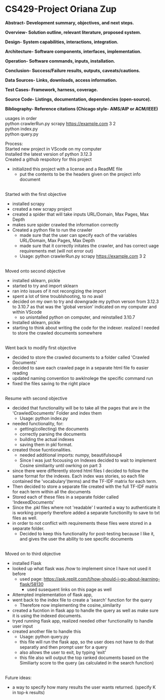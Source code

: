 # CS429-Project Oriana Zup

**Abstract- Development summary, objectives, and next steps.** 

**Overview- Solution outline, relevant literature, proposed system.**

**Design- System capabilities, interactions, integration.** 

**Architecture- Software components, interfaces, implementation.** 

**Operation- Software commands, inputs, installation.** 

**Conclusion- Success/Failure results, outputs, caveats/cautions.** 

**Data Sources- Links, downloads, access information.** 

**Test Cases- Framework, harness, coverage.** 

**Source Code- Listings, documentation, dependencies (open-source).** 

**Bibliography- Reference citations (Chicago style- AMS/AIP or ACM/IEEE)** 

usages in order <br>
python crawlerRun.py scrapy https://example.com 3 2 <br>
python index.py <br>
python query.py <br>

Process: <br>
Started new project in VScode on my computer <br>
Installed the latest version of python 3.12.3 <br>
Created a github respoitory for this project <br>
- initialized this project with a license and a ReadME file <br>
  - put the contents to be the headers given on the project info document <br> <br>

Started with the first objective <br>
- installed scrapy
- created a new scrapy project <br>
- created a spider that will take inputs URL/Domain, Max Pages, Max Depth <br>
- makes sure spider crawled the information correctly  <br>
- Created a python file to run the crawler <br>
  - made sure that the user can specify each of the variables URL/Domain, Max Pages, Max Depth <br>
  - made sure that it correctly initates the crawler, and has correct uage requirements met (will not error out)<br>
  - Usage: python crawlerRun.py scrapy https://example.com 3 2 <br> <br>
 
Moved onto second objective <br>
- installed sklearn, pickle <br>
- started to try and import sklearn <br>
- ran into issues of it not recongizing the import <br>
- spent a lot of time troublshooting, to no avail <br>
- decided on my own to try and downgrade my python verson from 3.12.3 to 3.10.7 as that was the 'global version' indicated on my computer and within VScode <br>
  - so unisntalled python on computer, and reinstalled 3.10.7 <br>
- Installed sklearn, pickle <br>
- starting to think about writing the code for the indexer. realized I needed to store the crawled documents somewhere <br> <br>

Went back to modify first objective <br>
- decided to store the crawled documents to a folder called 'Crawled Documents' <br>
- decided to save each crawled page in a separate html file fo easier reading <br>
- updated naming convention to awklnolege the specific command run <br>
- fixed the files saving to the right place <br> <br>

Resume with second objective  <br>
- decided that functionality will be to take all the pages that are in the 'CrawledDocuments' Folder and index them <br>
  - Usage: python index.py <br>
- needed functionality, for:  <br>
  - getting(collecting) the documents  <br>
  - correctly parsing the documents  <br>
  - building the actual indexes  <br>
  - saving them in pkl format.  <br>
- created those fucntionalities.  <br>
  - needed additional imports: numpy, beautifulsoup4
  - Since I was just focousing on Indexes decided to wait to implement Cosine similiarity until owrking on part 3  <br>
- since there were differently stored html files I decided to follow the same format for the indexes. Each index was stories, so each file contained the 'vocabulary'(terms) and the TF-IDF matrix for each term.  <br>
- Then decided to store a separate file created with the full TF-IDF matrix for each term within all the documents  <br>
- Stored each of these files in a separate folder called 'IndexedDocuments'  <br>
- Since the .pkl files where not 'readable' I wanted a way to authenticate it is working properly therefore added a separate functionilty to save to txt files as well.  <br>
- in order to not conflict with requirements these files were stored in a separate folder.  <br>
  - Decided to keep this functionality for post-testing because I like it, and gives the user the ability to see specific documents  <br>  <br>
 
Moved on to third objective   <br>
- installed Flask <br>
- looked up what flask was /how to implement since I have not used it before <br>
  - used page: https://ask.replit.com/t/how-should-i-go-about-learning-flask/58130 <br>
    - used susequent links on this page as well <br>
- Attempted implementation of flask app, <br>
- went back to the index file to create a 'search' function for the query <br>
  - Therefore now implementing the cosine_similarity <br>
- created a fucntion in flask app to handle the query as well as make sure it is using the indexed documents. <br>
- tryed running flask app, realized needed other functionality to handle user input <br>
- created another file to handle this <br>
  - Usage: python query.py  <br>
  - this file will run the flask app, so the user does not have to do that separatly and then prompt user for a query <br>
  - also allows the user to exit, by typing 'exit' <br>
  - this file also will output the top ranked documents based on the Similiarty score to the query (as calculated in the search function) <br> <br>

Future ideas: <br>
- a way to specify how many results the user wants returned. (specify K in top-k results) <br>
